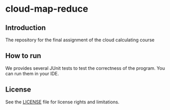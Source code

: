 # cloud-map-reduce

## Introduction

The repository for the final assignment of the cloud calculating course

## How to run

We provides several JUnit tests to test the correctness of the program. You can run them in your IDE.

## License

See the [LICENSE](LICENSE) file for license rights and limitations.
